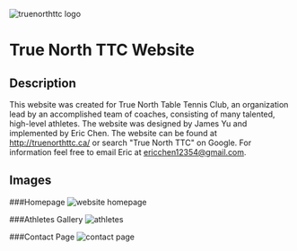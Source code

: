 ![truenorthttc logo](https://github.com/Eircc/pingpong-repo/blob/main/images/logos/rectangle%20red%20logo.jpg)
# True North TTC Website 

## Description

This website was created for True North Table Tennis Club, an organization lead by an accomplished team of coaches, consisting of many talented, high-level athletes. The website was designed by James Yu and implemented by Eric Chen. The website can be found at http://truenorthttc.ca/ or search "True North TTC" on Google. For information feel free to email Eric at ericchen12354@gmail.com.

## Images

###Homepage
![website homepage](https://github.com/Eircc/pingpong-repo/blob/main/images/home.PNG)

###Athletes Gallery
![athletes](https://github.com/Eircc/pingpong-repo/blob/main/images/athletes.PNG)

###Contact Page
![contact page](https://github.com/Eircc/pingpong-repo/blob/main/images/contacts.PNG)
